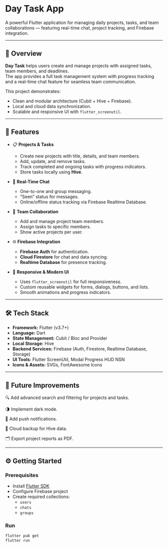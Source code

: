 # Day Task App

A powerful Flutter application for managing daily projects, tasks, and team collaborations — featuring real-time chat, project tracking, and Firebase integration.

---

## 🧠 Overview

**Day Task** helps users create and manage projects with assigned tasks, team members, and deadlines.  
The app provides a full task management system with progress tracking and a real-time chat feature for seamless team communication.

This project demonstrates:
- Clean and modular architecture (Cubit + Hive + Firebase).
- Local and cloud data synchronization.
- Scalable and responsive UI with `flutter_screenutil`.

---

## 🚀 Features

- 📋 **Projects & Tasks**
  - Create new projects with title, details, and team members.
  - Add, update, and remove tasks.
  - Track completed and ongoing tasks with progress indicators.
  - Store tasks locally using **Hive**.

- 💬 **Real-Time Chat**
  - One-to-one and group messaging.
  - “Seen” status for messages.
  - Online/offline status tracking via Firebase Realtime Database.

- 👥 **Team Collaboration**
  - Add and manage project team members.
  - Assign tasks to specific members.
  - Show active projects per user.

- 🌐 **Firebase Integration**
  - **Firebase Auth** for authentication.
  - **Cloud Firestore** for chat and data syncing.
  - **Realtime Database** for presence tracking.

- 🎨 **Responsive & Modern UI**
  - Uses `flutter_screenutil` for full responsiveness.
  - Custom reusable widgets for forms, dialogs, buttons, and lists.
  - Smooth animations and progress indicators.

---

## 🛠️ Tech Stack

- **Framework:** Flutter (v3.7+)  
- **Language:** Dart  
- **State Management:** Cubit / Bloc and Provider
- **Local Storage:** Hive  
- **Backend Services:** Firebase (Auth, Firestore, Realtime Database, Storage)  
- **UI Tools:** Flutter ScreenUtil, Modal Progress HUD NSN  
- **Icons & Assets:** SVGs, FontAwesome Icons  

---

## 🔮 Future Improvements

🔍 Add advanced search and filtering for projects and tasks.

🌗 Implement dark mode.

📱 Add push notifications.

💾 Cloud backup for Hive data.

🗂️ Export project reports as PDF.

----

## ⚙️ Getting Started

### Prerequisites
- Install [Flutter SDK](https://docs.flutter.dev/get-started/install)
- Configure Firebase project
- Create required collections:
  - `users`
  - `chats`
  - `groups`

### Run
```bash
flutter pub get
flutter run
